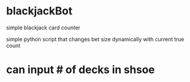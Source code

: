 # blackjackBot
simple blackjack card counter 


simple python script that changes bet size dynamically with current true count
# can input # of decks in shsoe
